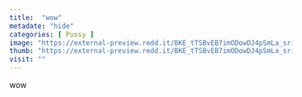 ```yaml
---
title:  "wow"
metadate: "hide"
categories: [ Pussy ]
image: "https://external-preview.redd.it/BKE_tTSBvEB7imODowDJ4pSmLa_srizojzCMr-DbkLM.jpg?auto=webp&s=ef4ad000c011db91477ee98b535198cc18bcafc4"
thumb: "https://external-preview.redd.it/BKE_tTSBvEB7imODowDJ4pSmLa_srizojzCMr-DbkLM.jpg?width=640&crop=smart&auto=webp&s=8f7eab0b4cea75676154399059b70ea3a0ea826b"
visit: ""
---
```

wow
